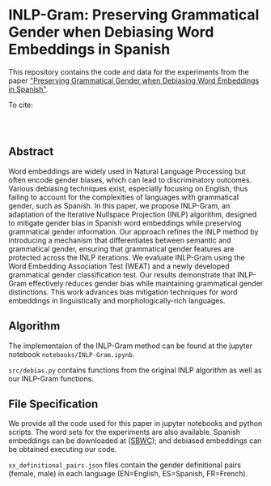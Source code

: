# INLP-Gram: Preserving Grammatical Gender when Debiasing Word Embeddings in Spanish 

This repository contains the code and data for the experiments from the paper ["Preserving Grammatical Gender when Debiasing Word Embeddings in Spanish"](url).

To cite:

```



```

## Abstract

Word embeddings are widely used in Natural Language Processing but often encode gender biases, which can lead to discriminatory outcomes. Various debiasing techniques exist, especially focusing on English, thus failing to account for the complexities of languages with grammatical gender, such as Spanish. In this paper, we propose INLP-Gram, an adaptation of the Iterative Nullspace Projection (INLP) algorithm, designed to mitigate gender bias in Spanish word embeddings while preserving grammatical gender information. Our approach refines the INLP method by introducing a mechanism that differentiates between semantic and grammatical gender, ensuring that grammatical gender features are protected across the INLP iterations. We evaluate INLP-Gram using the Word Embedding Association Test (WEAT) and a newly developed grammatical gender classification test. Our results demonstrate that INLP-Gram effectively reduces gender bias while maintaining grammatical gender distinctions. This work advances bias mitigation techniques for word embeddings in linguistically and morphologically-rich languages.

## Algorithm

The implementaion of the INLP-Gram method can be found at the jupyter notebook `notebooks/INLP-Gram.ipynb`. 

`src/debias.py` contains functions from the original INLP algorithm as well as our INLP-Gram functions.


## File Specification

We provide all the code used for this paper in jupyter notebooks and python scripts. The word sets for the experiments are also available.
Spanish embeddings can be downloaded at ([SBWC](https://github.com/dccuchile/spanish-word-embeddings)); and debiased embeddings can be obtained executing our code.

`xx_definitional_pairs.json` files contain the gender definitional pairs (female, male) in each language (EN=English, ES=Spanish, FR=French).
